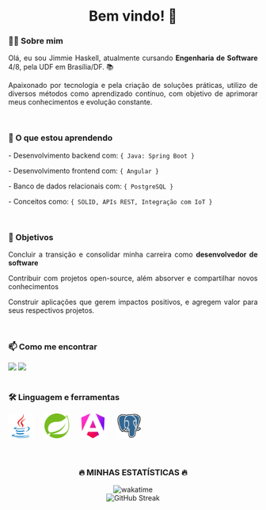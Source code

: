 <div align="center">
  <!-- <img src="https://visitor-badge.laobi.icu/badge?page_id=jimmiehaskell&"  /> -->
  <h1 align="center">Bem vindo! 👋</h1>
  
  <h3 align="left">👩‍💻 Sobre mim</h3>
  <p align="justify">Olá, eu sou Jimmie Haskell, atualmente cursando <b>Engenharia de Software</b> 4/8, pela UDF em Brasília/DF. 📚</p>
  <p align="justify">Apaixonado por tecnologia e pela criação de soluções práticas, utilizo de diversos métodos como aprendizado contínuo, com objetivo de aprimorar meus conhecimentos e evolução constante.</p>
  <br>
  
  <h3 align="left">🚀 O que estou aprendendo</h3>
  <p align="left">- Desenvolvimento backend com: <code>{ Java: Spring Boot }</code></p>
  <p align="left">- Desenvolvimento frontend com: <code>{ Angular }</code></p>
  <p align="left">- Banco de dados relacionais com: <code>{ PostgreSQL }</code></p>
  <p align="left">- Conceitos como: <code>{ SOLID, APIs REST, Integração com IoT }</code></p>
  <br>

  <h3 align="left">🎯 Objetivos</h3>
  <p align="justify">Concluir a transição e consolidar minha carreira como <b>desenvolvedor de software</b></p>
  <p align="justify">Contribuir com projetos open-source, além absorver e compartilhar novos conhecimentos</p>
  <p align="justify">Construir aplicações que gerem impactos positivos, e agregem valor para seus respectivos projetos.</p>
  <br>

  <h3 align="left">📫 Como me encontrar</h3>  
  <div align="left">
    <a href="https://www.linkedin.com/in/jimmiehaskell/" style="text-decoration: none;">
      <img src="https://img.shields.io/badge/LinkedIn-0077B5?style=for-the-badge&logo=linkedin&logoColor=white" />
    </a>
    <a href="mailto:haskell4228@gmail.com" style="text-decoration: none;">
      <img src="https://img.shields.io/badge/Gmail-D14836?style=for-the-badge&logo=gmail&logoColor=white" />
    </a>
  </div>
  <br>

  <h3 align="left">🛠 Linguagem e ferramentas</h3>
    <div align="left">
      <img src="https://github.com/devicons/devicon/blob/v2.17.0/icons/java/java-original.svg" height="50" alt="java logo"  />
      <img width="15" />
      <img src="https://github.com/devicons/devicon/blob/v2.17.0/icons/spring/spring-original.svg" height="50" alt="spring boot logo"  />
      <img width="15" />
      <img src="https://github.com/devicons/devicon/blob/v2.17.0/icons/angular/angular-original.svg" height="50" alt="angular logo"  />
      <img width="15" />
      <img src="https://github.com/devicons/devicon/blob/v2.17.0/icons/postgresql/postgresql-original.svg" height="50" alt="angular logo"  />
      <img width="15" />      
    </div>
    <br>
    
  <h1></h1>  
  <h3 align="center">🔥 MINHAS ESTATÍSTICAS 🔥</h3>
  <div align="center">
    <img src="https://wakatime.com/badge/user/09d2b4bf-e02a-46aa-b0bd-ba8bb36fd587.svg" alt="wakatime" /><br>
    <img src="https://streak-stats.demolab.com?user=jimmiehaskell&theme=navy-gear&hide_border=true&border_radius=10&locale=pt_BR&date_format=j%20M%5B%20Y%5D&card_width=500&card_height=200&background=010409" alt="GitHub Streak" />
  </div>
</div>
